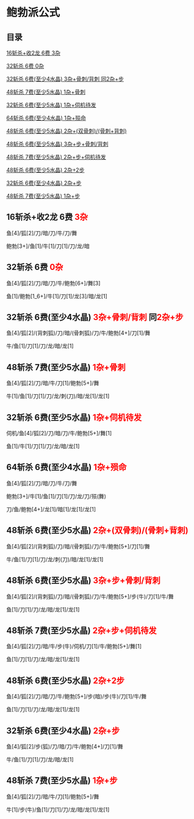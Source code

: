 # 鲍勃派公式

## 目录

[16斩杀+收2龙 6费 3杂](#g1)

[32斩杀 6费 0杂](#g2)

[32斩杀 6费(至少4水晶) 3杂+骨刺/背刺 同2杂+步](#g3)

[48斩杀 7费(至少5水晶) 1杂+骨刺](#g4)

[32斩杀 6费(至少5水晶) 1杂+伺机待发](#g5)

[64斩杀 6费(至少4水晶) 1杂+殒命](#g6)

[48斩杀 6费(至少5水晶) 2杂+(双骨刺)/(骨刺+背刺)](#g7)

[48斩杀 6费(至少5水晶) 3杂+步+骨刺/背刺](#g8)

[48斩杀 7费(至少5水晶) 2杂+步+伺机待发](#g9)

[48斩杀 6费(至少5水晶) 2杂+2步](#g10)

[32斩杀 6费(至少4水晶) 2杂+步](#g11)

[48斩杀 7费(至少5水晶) 1杂+步](#g12)

## 16斩杀+收2龙 6费 <font color="red" id="g1">3杂</font>

鱼[4]/狐[2]/刀/暗/刀/牛/刀/舞

鲍勃[3+]/鱼[1]/牛[1]/刀[1]/刀/龙/暗

## 32斩杀 6费 <font color="red" id="g2">0杂</font>

鱼[4]/狐[2]/刀/暗/刀/牛/鲍勃[6+]/舞[3]

鱼[1]/鲍勃[1_6+]/牛[1]/刀[1]/龙[3]/暗/龙[1]

## 32斩杀 6费(至少4水晶) <font color="red">3杂+骨刺/背刺</font> 同<font color="red"  id="g3">2杂+步</font>

鱼[4]/狐[2]/(背刺狐)/刀/暗/(骨刺狐)/刀/牛/鲍勃[4+]/刀[1]/舞

牛/鱼[1]/刀[1]/刀/龙/暗/龙[1]

## 48斩杀 7费(至少5水晶) <font color="red" id="g4">1杂+骨刺</font>

鱼[4]/狐[2]/刀/暗/牛/刀[1]/鲍勃[5+]/舞

牛[1]/鱼[1]/刀[1]/刀/龙/刺(刀)/暗/龙[1]/龙[1]

## 32斩杀 6费(至少5水晶) <font color="red" id="g5">1杂+伺机待发</font>

伺机/鱼[4]/狐[2]/刀/暗/刀/牛/鲍勃[5+]/舞[1]

鱼[1]/牛[1]/刀[1]/刀/龙/暗/龙[1]

## 64斩杀 6费(至少4水晶) <font color="red" id="g6">1杂+殒命</font>

鱼[4]/狐[2]/刀/暗/刀/牛/刀/舞

鲍勃[3+]/牛[1]/鱼[1]/刀[1]/刀/龙/刀/殒(舞)

刀/鱼/鲍勃[4+]/龙[1]/暗[1]/龙[1]/龙[1]

## 48斩杀 6费(至少5水晶) <font color="red" id="g7">2杂+(双骨刺)/(骨刺+背刺)</font>

鱼[4]/狐[2]/(背刺狐)/刀/暗/(骨刺狐)/刀/牛/鲍勃[5+]/刀[1]/舞

牛/鱼[1]/刀[1]/刀/龙/刺(刀)/暗/龙[1]/龙[1]

## 48斩杀 6费(至少5水晶) <font color="red" id="g8">3杂+步+骨刺/背刺</font>

鱼[4]/狐[2]/(背刺狐)/刀/暗/(骨刺狐)/刀/牛/鲍勃[5+]/步(牛)/刀[1]/牛/舞

鱼[1]/刀[1]/刀/龙/暗/龙[1]/龙[1]

## 48斩杀 7费(至少5水晶) <font color="red" id="g9">2杂+步+伺机待发</font>

鱼[4]/狐[2]/刀/暗/牛/步(牛)/伺机/刀[1]/牛/鲍勃[5+]/舞[1]

鱼[1]/刀[1]/刀/龙/暗/龙[1]/龙[1]

## 48斩杀 6费(至少5水晶) <font color="red" id="g10">2杂+2步</font>

鱼[4]/狐[2]/刀/暗/刀/牛/鲍勃[5+]/步(暗)/步(牛)/刀[1]/牛/舞

鱼[1]/刀[1]/刀/龙/暗/龙[1]/龙[1]

## 32斩杀 6费(至少4水晶) <font color="red" id="g11">2杂+步</font>

鱼[4]/狐[2]/步(狐)/刀/暗/刀/牛/鲍勃[4+]/刀[1]/舞

牛/鱼[1]/刀[1]/刀/龙/暗/龙[1]

## 48斩杀 7费(至少5水晶) <font color="red" id="g12">1杂+步</font>

鱼[4]/狐[2]/刀/暗/牛/刀[1]/鲍勃[5+]/舞

牛[1]/步(牛)/鱼[1]/刀[1]/刀/龙/暗/龙[1]/龙[1]
